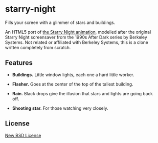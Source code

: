 # starry-night

Fills your screen with a glimmer of stars and buildings.

An HTML5 port of [the Starry Night animation](https://code.google.com/archive/p/starrynight/), modelled after the original Starry Night screensaver from the 1990s After Dark series by Berkeley Systems. Not related or affiliated with Berkeley Systems, this is a clone written completely from scratch.

## Features

- **Buildings.** Little window lights, each one a hard little worker.

- **Flasher.** Goes at the center of the top of the tallest building.

- **Rain.** Black drops give the illusion that stars and lights are going back off.

- **Shooting star.** For those watching very closely.

## License

[New BSD License](./LICENSE)

